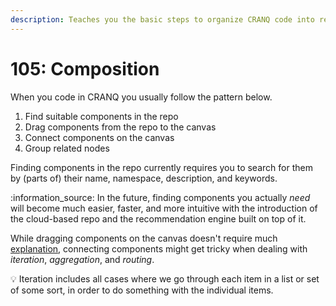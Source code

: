 ```yaml
---
description: Teaches you the basic steps to organize CRANQ code into reusable components.
---
```


# 105: Composition

When you code in CRANQ you usually follow the pattern below.

1. Find suitable components in the repo
2. Drag components from the repo to the canvas
3. Connect components on the canvas
4. Group related nodes

Finding components in the repo currently requires you to search for them by (parts of) their name, namespace, description, and keywords.

:information\_source: In the future, finding components you actually _need_ will become much easier, faster, and more intuitive with the introduction of the cloud-based repo and the recommendation engine built on top of it.

While dragging components on the canvas doesn't require much [explanation](../102/), connecting components might get tricky when dealing with _iteration_, _aggregation_, and _routing_.

:bulb: Iteration includes all cases where we go through each item in a list or set of some sort, in order to do something with the individual items.

